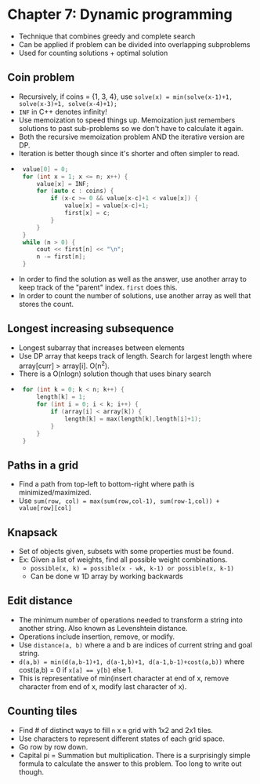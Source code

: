 Chapter 7: Dynamic programming
===
 * Technique that combines greedy and complete search
 * Can be applied if problem can be divided into overlapping subproblems
 * Used for counting solutions + optimal solution

Coin problem
---
 * Recursively, if coins = {1, 3, 4}, use `solve(x) = min(solve(x-1)+1, solve(x-3)+1, solve(x-4)+1);`
 * `INF` in C++ denotes infinity!
 * Use memoization to speed things up. Memoization just remembers solutions to past sub-problems so we don't have to calculate it again.
 * Both the recursive memoization problem AND the iterative version are DP. 
 * Iteration is better though since it's shorter and often simpler to read.
 * ~~~c++
	value[0] = 0;
	for (int x = 1; x <= n; x++) {
		value[x] = INF;
		for (auto c : coins) {
			if (x-c >= 0 && value[x-c]+1 < value[x]) {
				value[x] = value[x-c]+1;
				first[x] = c;
			}
		}
	}
	while (n > 0) { 
		cout << first[n] << "\n";
		n -= first[n];
	}
   ~~~
 * In order to find the solution as well as the answer, use another array to keep track of the "parent" index. `first` does this.
 * In order to count the number of solutions, use another array as well that stores the count.

Longest increasing subsequence
---
 * Longest subarray that increases between elements
 * Use DP array that keeps track of length. Search for largest length where array[curr] > array[i]. O(n<sup>2</sup>). 
 * There is a O(nlogn) solution though that uses binary search
 * ~~~c++
	for (int k = 0; k < n; k++) {
		length[k] = 1;
		for (int i = 0; i < k; i++) {
			if (array[i] < array[k]) {
				length[k] = max(length[k],length[i]+1);
			}
		}
	}
   ~~~

Paths in a grid
---
 * Find a path from top-left to bottom-right where path is minimized/maximized.
 * Use `sum(row, col) = max(sum(row,col-1), sum(row-1,col)) + value[row][col]`

Knapsack
---
 * Set of objects given, subsets with some properties must be found.
 * Ex: Given a list of weights, find all possible weight combinations.
	* `possible(x, k) = possible(x - wk, k-1) or possible(x, k-1)`
	* Can be done w 1D array by working backwards 

Edit distance
---
 * The minimum number of operations needed to transform a string into another string. Also known as Levenshtein distance.
 * Operations include insertion, remove, or modify.
 * Use `distance(a, b)` where a and b are indices of current string and goal string.
 * `d(a,b) = min(d(a,b-1)+1, d(a-1,b)+1, d(a-1,b-1)+cost(a,b))` where cost(a,b) = 0 if `x[a] == y[b]` else 1.
 * This is representative of min(insert character at end of x, remove character from end of x, modify last character of x).

Counting tiles
---
 * Find # of distinct ways to fill `n` x `m` grid with 1x2 and 2x1 tiles.
 * Use characters to represent different states of each grid space.
 * Go row by row down.
 * Capital pi = Summation but multiplication. There is a surprisingly simple formula to calculate the answer to this problem. Too long to write out though.
